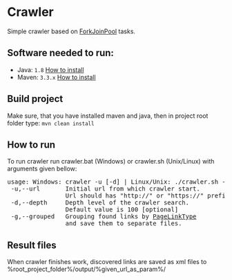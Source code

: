 # Crawler
Simple crawler based on [ForkJoinPool](https://docs.oracle.com/javase/8/docs/api/java/util/concurrent/ForkJoinPool.html) tasks.

## Software needed to run:

* Java: `1.8` [How to install](https://java.com/en/download/help/download_options.xml)
* Maven: `3.3.x` [How to install](https://maven.apache.org/install.html)

## Build project
Make sure, that you have installed maven and java, then in project root  folder type:
`mvn clean install`

## How to run

To run crawler run crawler.bat (Windows) or crawler.sh (Unix/Linux) with arguments given bellow:
<pre>
usage: Windows: crawler -u [-d] | Linux/Unix: ./crawler.sh -u [-d]
 -u,--url       Initial url from which crawler start. 
                Url should has "http://" or "https://" prefix.
 -d,--depth     Depth level of the crawler search. 
                Default value is 100 [optional]
 -g,--grouped   Grouping found links by <a href="https://github.com/mzweigert/Crawler/blob/master/src/main/java/com/mzweigert/crawler/model/node/PageLinkType.java">PageLinkType</a>
                and save them to separate files.
</pre>

## Result files
When crawler finishes work, discovered links are saved as xml files to %root_project_folder%/output/%given_url_as_param%/

